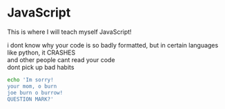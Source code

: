 # JavaScript
This is where I will teach myself JavaScript!

i dont know why your code is so badly formatted, but in certain languages like python, it CRASHES<br>
and other people cant read your code<br>
dont pick up bad habits
```bash
echo 'Im sorry! 
your mom, o burn 
joe burn o burrow!
QUESTION MARK?'
```
